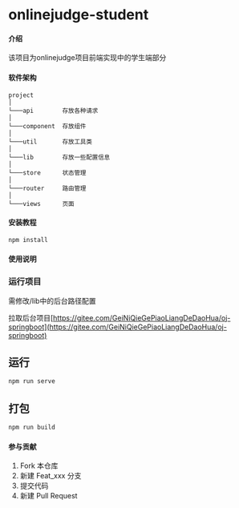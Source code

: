 # onlinejudge-student

#### 介绍

该项目为onlinejudge项目前端实现中的学生端部分

#### 软件架构

```
project
│
└───api        存放各种请求
│
└───component  存放组件
│
└───util       存放工具类
│
└───lib        存放一些配置信息
│
└───store      状态管理
│
└───router     路由管理
│
└───views      页面

```

#### 安装教程

```bash
npm install
```

#### 使用说明

### 运行项目

需修改/lib中的后台路径配置

拉取后台项目[https://gitee.com/GeiNiQieGePiaoLiangDeDaoHua/oj-springboot](https://gitee.com/GeiNiQieGePiaoLiangDeDaoHua/oj-springboot)

## 运行

```bash
npm run serve
```

## 打包

```bash
npm run build
```

#### 参与贡献

1. Fork 本仓库
2. 新建 Feat_xxx 分支
3. 提交代码
4. 新建 Pull Request
